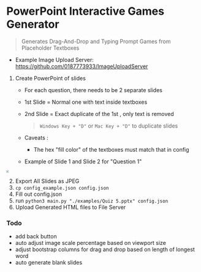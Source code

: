 # PowerPoint Interactive Games Generator
> Generates Drag-And-Drop and Typing Prompt Games from Placeholder Textboxes

- Example Image Upload Server: https://github.com/0187773933/ImageUploadServer

1. Create PowerPoint of slides

	- For each question, there needs to be 2 separate slides

	- 1st Slide = Normal one with text inside textboxes

	- 2nd Slide = Exact duplicate of the 1st , only text is removed

		> `Windows Key + "D"` or `Mac Key + "D"` to duplicate slides

	- Caveats :

		- The hex "fill color" of the textboxes must match that in config

	- Example of Slide 1 and Slide 2 for "Question 1"

<img src="https://39363.org/IMAGE_BUCKET/1636525166177-241760869.png" style="zoom:37%;" />

2. Export All Slides as JPEG
3. `cp config_example.json config.json`
4. Fill out config.json
5. run `python3 main.py "./examples/Quiz 5.pptx" config.json`
6. Upload Generated HTML files to File Server

### Todo

- add back button
- auto adjust image scale percentage based on viewport size
- adjust bootstrap columns for drag and drop based on length of longest word
- auto generate blank slides